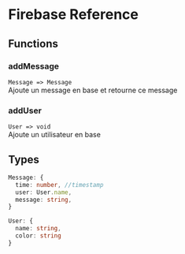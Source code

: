 # Firebase Reference

## Functions

### addMessage

`Message => Message`  
Ajoute un message en base et retourne ce message

### addUser

`User => void`  
Ajoute un utilisateur en base

## Types

```typescript
Message: {
  time: number, //timestamp
  user: User.name,
  message: string,
}

User: {
  name: string,
  color: string
}
```
